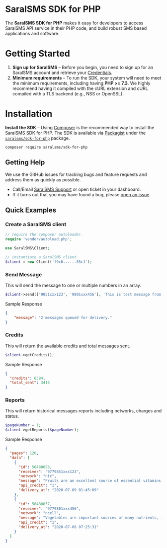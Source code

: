 # SaralSMS SDK for PHP

The **SaralSMS SDK for PHP** makes it easy for developers to access SaralSMS API service in their PHP code, and build robust SMS based applications and software.

# Getting Started
1. **Sign up for SaralSMS** – Before you begin, you need to sign up for an SaralSMS account and retrieve your [Credentials].
2. **Minimum requirements** – To run the SDK, your system will need to meet the minimum requirements, including having **PHP >= 7.3**. We highly recommend having it compiled with the cURL extension and cURL compiled with a TLS backend (e.g., NSS or OpenSSL).

# Installation
**Install the SDK** – Using [Composer] is the recommended way to install the SaralSMS SDK for PHP. The SDK is available via [Packagist] under the [`saralsms/sdk-for-php`][install-packagist] package.
```
composer require saralsms/sdk-for-php
```

## Getting Help
We use the GitHub issues for tracking bugs and feature requests and address them as quickly as possible.

* Call/Email [SaralSMS Support](https://saralsms.com/#contact) or open ticket in your dashboard.
* If it turns out that you may have found a bug, please [open an issue](https://github.com/saralsms/sdk-for-php/issues/new).

## Quick Examples

### Create a SaralSMS client

```php
// require the composer autoloader.
require 'vendor/autoload.php';

use SaralSMS\Client;

// instantiate a SaralSMS client.
$client = new Client('f9c6......55c1');
```

### Send Message
This will send the message to one or multiple numbers in an array.
```php
$client->send(['9851xxx123', '9801xxx456'], 'This is test message from API.');
```

Sample Response
```json
{
    "message": "2 messages queued for delivery."
}
```

### Credits
This will return the available credits and total messages sent.

```php
$client->getCredits();
```

Sample Response
```json
{
  "credits": 6584,
  "total_sent": 3416
}
```

### Reports
This will return historical messages reports including networks, charges and status.
     
```php
$pageNumber = 1;
$client->getReports($pageNumber);
```

Sample Response
```json
{
  "pages": 126,
  "data": [
    {
      "id": 56480058,
      "receiver": "9779851xxx123",
      "network": "ntc",
      "message": "Fruits are an excellent source of essential vitamins and minerals.",
      "api_credit": "1",
      "delivery_at": "2020-07-09 01:45:09"
    },
    {
      "id": 56480057,
      "receiver": "9779801xxx456",
      "network": "ncell",
      "message": "Vegetables are important sources of many nutrients, including potassium, dietary fiber.",
      "api_credit": "1",
      "delivery_at": "2020-07-08 07:25:31"
    }
  ]
}
```

[Credentials]: https://app.saralsms.com

[composer]: http://getcomposer.org
[packagist]: http://packagist.org
[install-packagist]: https://packagist.org/packages/saralsms/sdk-for-php
